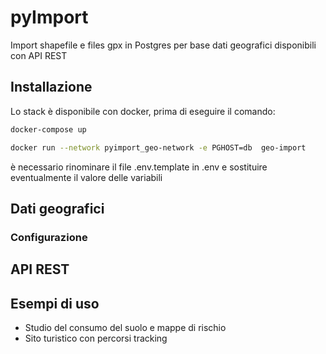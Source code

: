 # pyImport

Import shapefile e files gpx in Postgres per base dati geografici disponibili con API REST

## Installazione

Lo stack è disponibile con docker, prima di eseguire il comando:

```bash
docker-compose up

docker run --network pyimport_geo-network -e PGHOST=db  geo-import
```

è necessario rinominare il file .env.template in .env e sostituire eventualmente il valore delle variabili

## Dati geografici

### Configurazione

## API REST


## Esempi di uso

- Studio del consumo del suolo e mappe di rischio 
- Sito turistico con percorsi tracking

